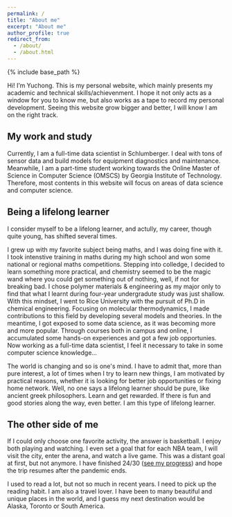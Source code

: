 ```yaml
---
permalink: /
title: "About me"
excerpt: "About me"
author_profile: true
redirect_from: 
  - /about/
  - /about.html
---
```


{% include base_path %}

Hi! I’m Yuchong. This is my personal website, which mainly presents my academic and technical skills/achievenment. I hope it not only acts as a window for you to know me, but also works as a tape to record my personal development. Seeing this website grow bigger and better, I will know I am on the right track.

## My work and study
Currently, I am a full-time data scientist in Schlumberger. I deal with tons of sensor data and build models for equipment diagnostics and maintenance. Meanwhile, I am a part-time student working towards the Online Master of Science in Computer Science (OMSCS) by Georgia Institute of Technology. Therefore, most contents in this website will focus on areas of data science and computer science.

## Being a lifelong learner
I consider myself to be a lifelong learner, and actully, my career, though quite young, has shifted several times.

I grew up with my favorite subject being maths, and I was doing fine with it. I took intenstive training in maths during my high school and won some national or regional maths competitions. Stepping into colledge, I decided to learn something more practical, and chemistry seemed to be the magic wand where you could get something out of nothing, well, if not for breaking bad. I chose polymer materials & engineering as my major only to find that what I learnt during four-year undergradute study was just shallow. With this mindset, I went to Rice University with the pursuit of Ph.D in chemical engineering. Focusing on molecular thermodynamics, I made contributions to this field by developing several models and theories. In the meantime, I got exposed to some data science, as it was becoming more and more popular. Through courses both in campus and online, I accumulated some hands-on experiences and got a few job opportunies. Now working as a full-time data scientist, I feel it necessary to take in some computer science knowledge...

The world is changing and so is one's mind. I have to admit that, more than pure interest, a lot of times when I try to learn new things, I am motivated by practical reasons, whether it is looking for better job opportunities or fixing home network. Well, no one says a lifelong learner should be pure, like ancient greek philosophers. Learn and get rewarded. If there is fun and good stories along the way, even better. I am this type of lifelong learner. 

## The other side of me
If I could only choose one favorite activity, the answer is basketball. I enjoy both playing and watching. I even set a goal that for each NBA team, I will visit the city, enter the arena, and watch a live game. This was a distant goal at first, but not anymore. I have finished 24/30 (<a href='https://yuchong-zhang.github.io/projects/basketball_map'>see my progress</a>) and hope the trip resumes after the pandemic ends.

I used to read a lot, but not so much in recent years. I need to pick up the reading habit. I am also a travel lover. I have been to many beautiful and unique places in the world, and I guess my next destination would be Alaska, Toronto or South America. 
